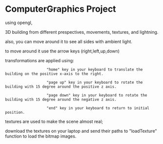 # ComputerGraphics Project

using opengl,

3D building from different prespectives, movements, textures, and lightning.

also, you can move around it to see all sides with ambient light.

to move around it use the arrow keys (right,left,up,down)

transformations are applied using: 
                          
                       "home" key in your keyboard to translate the building on the positive x-axis to the right.
                                   
                       "page up" key in your keyboard to rotate the building with 15 degree around the positive z axis.
                                   
                       "page down" key in your keyboard to rotate the building with 15 degree around the negative z axis.
                                   
                       "end" key in your keyboard to return to initial position.


textures are used to make the scene almost real;

download the textures on your laptop and send their paths to "loadTexture" function to load the bitmap images.
